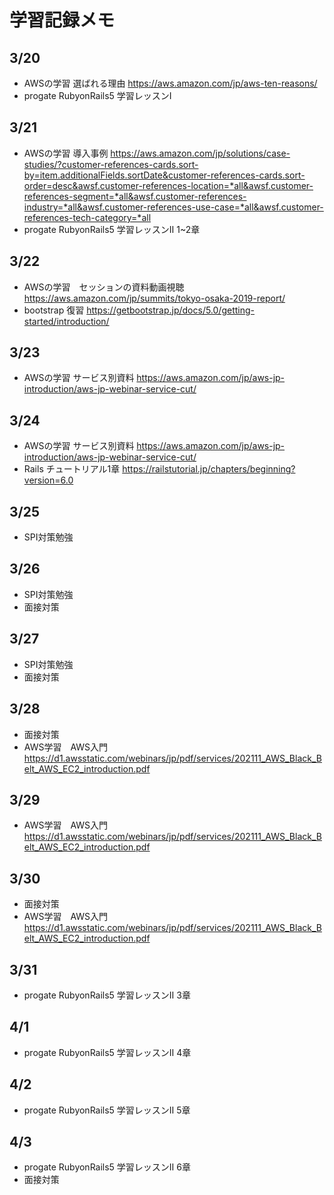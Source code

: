 # 学習記録メモ

## 3/20
- AWSの学習 選ばれる理由
https://aws.amazon.com/jp/aws-ten-reasons/
- progate RubyonRails5 学習レッスンⅠ

## 3/21
- AWSの学習 導入事例
https://aws.amazon.com/jp/solutions/case-studies/?customer-references-cards.sort-by=item.additionalFields.sortDate&customer-references-cards.sort-order=desc&awsf.customer-references-location=*all&awsf.customer-references-segment=*all&awsf.customer-references-industry=*all&awsf.customer-references-use-case=*all&awsf.customer-references-tech-category=*all
- progate RubyonRails5 学習レッスンⅡ 1~2章

## 3/22 
- AWSの学習　セッションの資料動画視聴
https://aws.amazon.com/jp/summits/tokyo-osaka-2019-report/
- bootstrap 復習
https://getbootstrap.jp/docs/5.0/getting-started/introduction/

## 3/23
- AWSの学習 サービス別資料
https://aws.amazon.com/jp/aws-jp-introduction/aws-jp-webinar-service-cut/

## 3/24
- AWSの学習 サービス別資料
https://aws.amazon.com/jp/aws-jp-introduction/aws-jp-webinar-service-cut/
- Rails チュートリアル1章
https://railstutorial.jp/chapters/beginning?version=6.0

## 3/25
- SPI対策勉強

## 3/26
- SPI対策勉強
- 面接対策

## 3/27
- SPI対策勉強
- 面接対策

## 3/28
- 面接対策
- AWS学習　AWS入門
https://d1.awsstatic.com/webinars/jp/pdf/services/202111_AWS_Black_Belt_AWS_EC2_introduction.pdf

## 3/29
- AWS学習　AWS入門
https://d1.awsstatic.com/webinars/jp/pdf/services/202111_AWS_Black_Belt_AWS_EC2_introduction.pdf

## 3/30
- 面接対策
- AWS学習　AWS入門
https://d1.awsstatic.com/webinars/jp/pdf/services/202111_AWS_Black_Belt_AWS_EC2_introduction.pdf

## 3/31
- progate RubyonRails5 学習レッスンⅡ 3章

## 4/1
- progate RubyonRails5 学習レッスンⅡ 4章

## 4/2
- progate RubyonRails5 学習レッスンⅡ 5章

## 4/3
- progate RubyonRails5 学習レッスンⅡ 6章
- 面接対策


